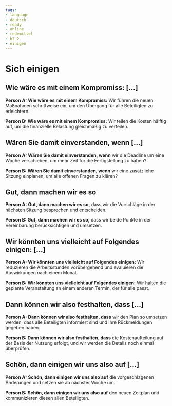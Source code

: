 ```yaml
---
tags:
- language
- deutsch
- ready
- online
- redemittel
- b2_2
- einigen
---
```


# Sich einigen

## Wie wäre es mit einem Kompromiss: [...]

__Person A:__ __Wie wäre es mit einem Kompromiss:__ Wir führen die neuen Maßnahmen schrittweise ein, um den Übergang für alle Beteiligten zu erleichtern.

__Person B:__ __Wie wäre es mit einem Kompromiss:__ Wir teilen die Kosten hälftig auf, um die finanzielle Belastung gleichmäßig zu verteilen.

## Wären Sie damit einverstanden, wenn [...]

__Person A:__ __Wären Sie damit einverstanden, wenn__ wir die Deadline um eine Woche verschieben, um mehr Zeit für die Fertigstellung zu haben?

__Person B:__ __Wären Sie damit einverstanden, wenn__ wir eine zusätzliche Sitzung einplanen, um alle offenen Fragen zu klären?

## Gut, dann machen wir es so

__Person A:__ __Gut, dann machen wir es so,__ dass wir die Vorschläge in der nächsten Sitzung besprechen und entscheiden.

__Person B:__ __Gut, dann machen wir es so,__ dass wir beide Punkte in der Vereinbarung berücksichtigen und umsetzen.

## Wir könnten uns vielleicht auf Folgendes einigen: [...]

__Person A:__ __Wir könnten uns vielleicht auf Folgendes einigen:__ Wir reduzieren die Arbeitsstunden vorübergehend und evaluieren die Auswirkungen nach einem Monat.

__Person B:__ __Wir könnten uns vielleicht auf Folgendes einigen:__ Wir halten die geplante Veranstaltung an einem anderen Termin, der für alle passt.

## Dann können wir also festhalten, dass [...]

__Person A:__ __Dann können wir also festhalten, dass__ wir den Plan so umsetzen werden, dass alle Beteiligten informiert sind und ihre Rückmeldungen gegeben haben.

__Person B:__ __Dann können wir also festhalten, dass__ die Kostenaufteilung auf der Basis der Nutzung erfolgt, und wir werden die Details noch einmal überprüfen.

## Schön, dann einigen wir uns also auf [...]

__Person A:__ __Schön, dann einigen wir uns also auf__ die vorgeschlagenen Änderungen und setzen sie ab nächster Woche um.

__Person B:__ __Schön, dann einigen wir uns also auf__ den neuen Zeitplan und kommunizieren diesen allen Beteiligten.
